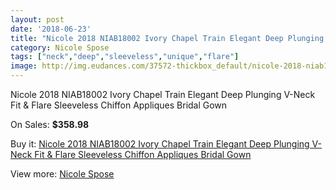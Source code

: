 ```yaml
---
layout: post
date: '2018-06-23'
title: "Nicole 2018 NIAB18002 Ivory Chapel Train Elegant Deep Plunging V-Neck Fit & Flare Sleeveless Chiffon Appliques Bridal Gown"
category: Nicole Spose
tags: ["neck","deep","sleeveless","unique","flare"]
image: http://img.eudances.com/37572-thickbox_default/nicole-2018-niab18002-ivory-chapel-train-elegant-deep-plunging-v-neck-fit-flare-sleeveless-chiffon-appliques-bridal-gown.jpg
---
```

Nicole 2018 NIAB18002 Ivory Chapel Train Elegant Deep Plunging V-Neck Fit & Flare Sleeveless Chiffon Appliques Bridal Gown

On Sales: **$358.98**
<a href="https://www.eudances.com/en/nicole-spose/11103-nicole-2018-niab18002-ivory-chapel-train-elegant-deep-plunging-v-neck-fit-flare-sleeveless-chiffon-appliques-bridal-gown.html"><amp-img layout="responsive" width="600" height="600" src="//img.eudances.com/37572-thickbox_default/nicole-2018-niab18002-ivory-chapel-train-elegant-deep-plunging-v-neck-fit-flare-sleeveless-chiffon-appliques-bridal-gown.jpg" alt="Nicole 2018 NIAB18002 Ivory Chapel Train Elegant Deep Plunging V-Neck Fit & Flare Sleeveless Chiffon Appliques Bridal Gown 0" /></a>
<a href="https://www.eudances.com/en/nicole-spose/11103-nicole-2018-niab18002-ivory-chapel-train-elegant-deep-plunging-v-neck-fit-flare-sleeveless-chiffon-appliques-bridal-gown.html"><amp-img layout="responsive" width="600" height="600" src="//img.eudances.com/37574-thickbox_default/nicole-2018-niab18002-ivory-chapel-train-elegant-deep-plunging-v-neck-fit-flare-sleeveless-chiffon-appliques-bridal-gown.jpg" alt="Nicole 2018 NIAB18002 Ivory Chapel Train Elegant Deep Plunging V-Neck Fit & Flare Sleeveless Chiffon Appliques Bridal Gown 1" /></a>
<a href="https://www.eudances.com/en/nicole-spose/11103-nicole-2018-niab18002-ivory-chapel-train-elegant-deep-plunging-v-neck-fit-flare-sleeveless-chiffon-appliques-bridal-gown.html"><amp-img layout="responsive" width="600" height="600" src="//img.eudances.com/37573-thickbox_default/nicole-2018-niab18002-ivory-chapel-train-elegant-deep-plunging-v-neck-fit-flare-sleeveless-chiffon-appliques-bridal-gown.jpg" alt="Nicole 2018 NIAB18002 Ivory Chapel Train Elegant Deep Plunging V-Neck Fit & Flare Sleeveless Chiffon Appliques Bridal Gown 2" /></a>

Buy it: [Nicole 2018 NIAB18002 Ivory Chapel Train Elegant Deep Plunging V-Neck Fit & Flare Sleeveless Chiffon Appliques Bridal Gown](https://www.eudances.com/en/nicole-spose/11103-nicole-2018-niab18002-ivory-chapel-train-elegant-deep-plunging-v-neck-fit-flare-sleeveless-chiffon-appliques-bridal-gown.html "Nicole 2018 NIAB18002 Ivory Chapel Train Elegant Deep Plunging V-Neck Fit & Flare Sleeveless Chiffon Appliques Bridal Gown")

View more: [Nicole Spose](https://www.eudances.com/en/179-nicole-spose "Nicole Spose")